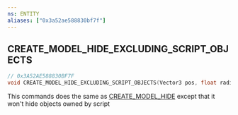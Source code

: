 ```yaml
---
ns: ENTITY
aliases: ["0x3a52ae588830bf7f"]
---
```

## CREATE_MODEL_HIDE_EXCLUDING_SCRIPT_OBJECTS

```c
// 0x3A52AE588830BF7F
void CREATE_MODEL_HIDE_EXCLUDING_SCRIPT_OBJECTS(Vector3 pos, float radius, Hash modelHash, bool SurviveMapReload);
```

This commands does the same as [CREATE_MODEL_HIDE](#_0x8A97BCA30A0CE478) except that it won't hide objects owned by script

